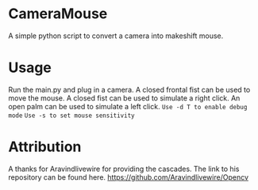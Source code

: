 # CameraMouse
A simple python script to convert a camera into makeshift mouse.
# Usage
Run the main.py and plug in a camera.
A closed frontal fist can be used to move the mouse.
A closed fist can be used to simulate a right click.
An open palm can be used to simulate a left click.
`Use -d T to enable debug mode`
`Use -s to set mouse sensitivity`
# Attribution
A thanks for Aravindlivewire for providing the cascades.
The link to his repository can be found here.
https://github.com/Aravindlivewire/Opencv